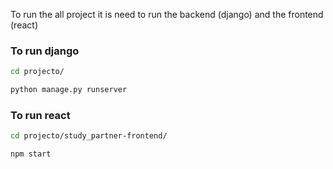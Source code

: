 To run the all project it is need to run the backend (django) and the frontend (react)

### To run django
```sh
cd projecto/

python manage.py runserver
```

### To run react 
```sh
cd projecto/study_partner-frontend/

npm start
```
